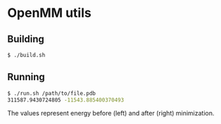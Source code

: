 # OpenMM utils

## Building

```sh
$ ./build.sh
```

## Running

```sh
$ ./run.sh /path/to/file.pdb
311587.9430724805 -11543.885400370493
```

The values represent energy before (left) and after (right) minimization.
